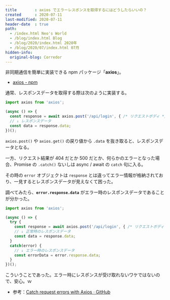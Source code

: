 ```yaml
---
title        : axios でエラーレスポンスを取得するにはどうしたらいいの？
created      : 2020-07-11
last-modified: 2020-07-11
header-date  : true
path:
  - /index.html Neo's World
  - /blog/index.html Blog
  - /blog/2020/index.html 2020年
  - /blog/2020/07/index.html 07月
hidden-info:
  original-blog: Corredor
---
```


非同期通信を簡単に実装できる npm パッケージ「**axios**」。

- [axios - npm](https://www.npmjs.com/package/axios)

通常、レスポンスデータを取得する際は次のように実装する。

```javascript
import axios from 'axios';

(async () => {
  const response = await axios.post('/api/login', { /* リクエストボディ */ });
  // ↓ レスポンスデータ
  const data = response.data;
})();
```

`axios.post()` や `axios.get()` の戻り値から `.data` を抜き取ると、レスポンスデータとなる。

一方、リクエスト結果が 404 だとか 500 だとか、何らかのエラーとなった場合、Promise の `.catch()` ないしは async / await の `catch` 句に入る。

その時の `error` オブジェクトは `response` とは違ってエラー情報が格納されており、一見するとレスポンスデータが見えなくて困った。

調べてみたら、**`error.response.data`** がエラー時のレスポンスデータであることが分かった。

```javascript
import axios from 'axios';

(async () => {
  try {
    const response = await axios.post('/api/login', { /* リクエストボディ */ });
    // ↓ 正常時のレスポンスデータ
    const data = response.data;
  }
  catch(error) {
    // ↓ エラー時のレスポンスデータ
    const errorData = error.response.data;
  }
})();
```

こういうことであった。エラー時にレスポンスが受け取れないワケではないので、安心。ｗ

- 参考：[Catch request errors with Axios · GitHub](https://gist.github.com/fgilio/230ccd514e9381fafa51608fcf137253)
